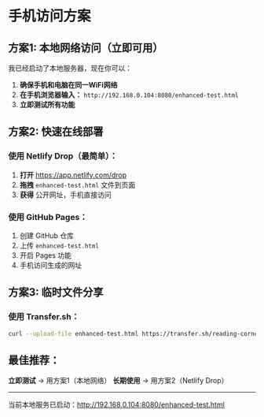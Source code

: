 # 手机访问方案

## 方案1: 本地网络访问（立即可用）

我已经启动了本地服务器，现在你可以：

1. **确保手机和电脑在同一WiFi网络**
2. **在手机浏览器输入：** `http://192.168.0.104:8080/enhanced-test.html`
3. **立即测试所有功能**

## 方案2: 快速在线部署

### 使用 Netlify Drop（最简单）：

1. **打开** https://app.netlify.com/drop
2. **拖拽** `enhanced-test.html` 文件到页面
3. **获得** 公开网址，手机直接访问

### 使用 GitHub Pages：

1. 创建 GitHub 仓库
2. 上传 `enhanced-test.html` 
3. 开启 Pages 功能
4. 手机访问生成的网址

## 方案3: 临时文件分享

### 使用 Transfer.sh：
```bash
curl --upload-file enhanced-test.html https://transfer.sh/reading-corner.html
```

## 最佳推荐：

**立即测试** → 用方案1（本地网络）
**长期使用** → 用方案2（Netlify Drop）

---

当前本地服务已启动：http://192.168.0.104:8080/enhanced-test.html